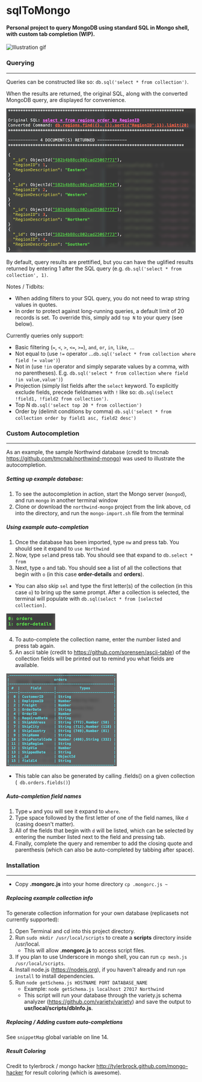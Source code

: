 # sqlToMongo

#### Personal project to query MongoDB using standard SQL in Mongo shell, with custom tab completion (WIP).

![Illustration gif](./sqlToMongo.gif)
   
### Querying   
--------------------------

Queries can be constructed like so: `db.sql('select * from collection')`.  

When the results are returned, the original SQL, along with the converted MongoDB query, are displayed for convenience. 

![Image of output](./example_output_sm.png)

By default, query results are prettified, but you can have the uglified results returned by entering 1 after the SQL query (e.g. `db.sql('select * from collection', 1)`.

Notes / Tidbits:

- When adding filters to your SQL query, you do not need to wrap string values in quotes.
- In order to protect against long-running queries, a default limit of 20 records is set. To override this, simply add `top N` to your query (see below). 

Currently queries only support:
- Basic filtering (`=`, `<`, `>`, `<=`, `>=`), `and`, `or`, `in`, `like`, ...
- Not equal to (use `!=` operator ...`db.sql('select * from collection where field != value')`)
- Not in (use `!in` operator and simply separate values by a comma, with no parentheses).  E.g. `db.sql('select * from collection where field !in value,value')`) 
- Projection (simply list fields after the `select` keyword.  To explicitly exclude fields, precede fieldnames with `!` like so: `db.sql(select !field1, !field2 from collection')`.
- Top N `db.sql('select top 20 * from collection')`
- Order by (delimit conditions by comma)  `db.sql('select * from collection order by field1 asc, field2 desc')`
    
### Custom Autocompletion
----------------------------


As an example, the sample Northwind database (credit to tmcnab https://github.com/tmcnab/northwind-mongo) was used to illustrate the autocompletion. 

##### Setting up example database:
             
1. To see the autocompletion in action, start the Mongo server (`mongod`), and run `mongo` in another terminal window
2. Clone or download the `northwind-mongo` project from the link above, cd into the directory, and run the `mongo-import.sh` file from the terminal

##### Using example auto-completion

1. Once the database has been imported, type `nw` and press tab.  You should see it expand to `use Northwind`
2. Now, type `sel`and press tab.  You should see that expand to `db.select * from `
3. Next, type `o` and tab.  You should see a list of all the collections that begin with `o` (in this case **order-details** and **orders**).

- You can also skip `sel` and type the first letter(s) of the collection (in this case `o`) to bring up the same prompt.  After a collection is selected, the terminal will populate with `db.sql(select * from [selected collection]`.

![Image of output](./collection_selection.png)

4. To auto-complete the collection name, enter the number listed and press tab again.
5. An ascii table (credit to https://github.com/sorensen/ascii-table) of the collection fields will be printed out to remind you what fields are available.

![Image of output](./collection_fields.png)

- This table can also be generated by calling .fields() on a given collection (` db.orders.fields()`)
	  
##### Auto-completion field names
1. Type `w` and you will see it expand to `where`.  
2. Type space followed by the first letter of one of the field names, like `d` (casing doesn't matter).
3. All of the fields that begin with `d` will be listed, which can be selected by entering the number listed next to the field and pressing tab. 
4. Finally, complete the query and remember to add the closing quote and parenthesis (which can also be auto-completed by tabbing after space).

### Installation
----------------------------

* Copy **.mongorc.js** into your home directory `cp .mongorc.js ~` 

##### Replacing example collection info
  
To generate collection information for your own database (replicasets not currently supported):

1. Open Terminal and cd into this project directory. 
2. Run `sudo mkdir /usr/local/scripts` to create a **scripts** directory inside /usr/local.
    - This will allow **.mongorc.js** to access script files.
3. If you plan to use Underscore in mongo shell, you can run `cp mesh.js /usr/local/scripts`.
4. Install node.js (https://nodejs.org), if you haven't already and run `npm install` to install dependencies.
5. Run `node getSchema.js HOSTNAME PORT DATABASE_NAME`
    * Example: `node getSchema.js localhost 27017 Northwind`
    * This script will run your database through the variety.js schema analyzer (https://github.com/variety/variety) and save the output to **usr/local/scripts/dbInfo.js**.

##### Replacing / Adding custom auto-completions

See `snippetMap` global variable on line 14.

##### Result Coloring

Credit to tylerbrock / mongo hacker http://tylerbrock.github.com/mongo-hacker for result coloring (which is awesome). 